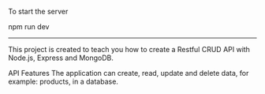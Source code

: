 To start the server

npm run dev


---------------------

This project is created to teach you how to create a Restful CRUD API with Node.js, Express and MongoDB.


API Features
The application can create, read, update and delete data, for example: products, in a database.
